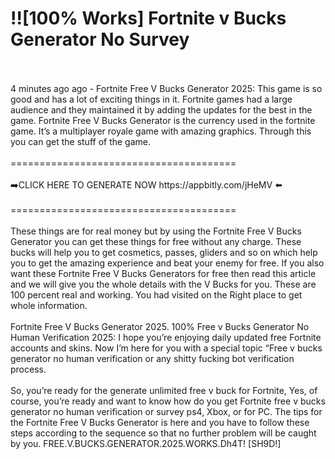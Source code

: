 # !![100% Works] Fortnite v Bucks Generator No Survey
<br>
<br>4 minutes ago ago - Fortnite Free V Bucks Generator 2025: This game is so good and has a lot of exciting things in it. Fortnite games had a large audience and they maintained it by adding the updates for the best in the game. Fortnite Free V Bucks Generator is the currency used in the fortnite game. It’s a multiplayer royale game with amazing graphics. Through this you can get the stuff of the game.
<br>
<br>=======================================
<br>
<br>➡️CLICK HERE TO GENERATE NOW https://appbitly.com/jHeMV
 ⬅️
<br>
<br>=======================================
<br>
<br>These things are for real money but by using the Fortnite Free V Bucks Generator you can get these things for free without any charge. These bucks will help you to get cosmetics, passes, gliders and so on which help you to get the amazing experience and beat your enemy for free. If you also want these Fortnite Free V Bucks Generators for free then read this article and we will give you the whole details with the V Bucks for you. These are 100 percent real and working. You had visited on the Right place to get whole information.
<br>
<br>Fortnite Free V Bucks Generator 2025. 100% Free v Bucks Generator No Human Verification 2025: I hope you’re enjoying daily updated free Fortnite accounts and skins. Now I’m here for you with a special topic “Free v bucks generator no human verification or any shitty fucking bot verification process.
<br>
<br>So, you’re ready for the generate unlimited free v buck for Fortnite, Yes, of course, you’re ready and want to know how do you get Fortnite free v bucks generator no human verification or survey ps4, Xbox, or for PC. The tips for the Fortnite Free V Bucks Generator is here and you have to follow these steps according to the sequence so that no further problem will be caught by you. FREE.V.BUCKS.GENERATOR.2025.WORKS.Dh4T! [SH9D!]
<br>
<br>
